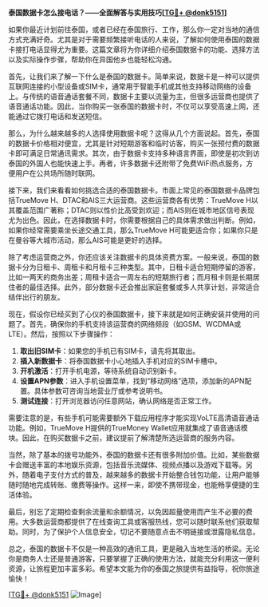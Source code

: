 **泰国数据卡怎么接电话？——全面解答与实用技巧[[TG💪+ @donk5151](https://t.me/s/donk5151)]**

如果你最近计划前往泰国，或者已经在泰国旅行、工作，那么你一定对当地的通信方式充满好奇。尤其是对于需要频繁接听电话的人来说，了解如何使用泰国的数据卡接打电话显得尤为重要。这篇文章将为你详细介绍泰国数据卡的功能、选择方法以及实际操作步骤，帮助你在异国他乡也能轻松沟通。

首先，让我们来了解一下什么是泰国的数据卡。简单来说，数据卡是一种可以提供互联网连接的小型设备或SIM卡，通常用于智能手机或其他支持移动网络的设备上。与传统的语音通话套餐不同，数据卡主要以流量为主，但很多运营商也提供了语音通话功能。因此，当你购买一张泰国的数据卡时，不仅可以享受高速上网，还能通过它拨打电话和发送短信。

那么，为什么越来越多的人选择使用数据卡呢？这得从几个方面说起。首先，泰国的数据卡价格相对便宜，尤其是针对短期游客和临时访客，购买一张预付费的数据卡即可满足日常通讯需求。其次，由于数据卡支持多种语言界面，即使是初次到访泰国的外国人也能快速上手。再者，许多数据卡还附带了免费WiFi热点服务，方便用户在公共场所随时联网。

接下来，我们来看看如何挑选合适的泰国数据卡。市面上常见的泰国数据卡品牌包括TrueMove H、DTAC和AIS三大运营商。这些运营商各有优势：TrueMove H以其覆盖范围广著称；DTAC则以性价比高受到欢迎；而AIS则在城市地区信号表现尤为出色。因此，在选择数据卡时，你需要根据自己的具体需求做出判断。例如，如果你经常需要乘坐长途交通工具，那么TrueMove H可能更适合你；如果你只是在曼谷等大城市活动，那么AIS可能是更好的选择。

除了考虑运营商之外，你还应该关注数据卡的具体资费方案。一般来说，泰国的数据卡分为日租卡、周租卡和月租卡三种类型。其中，日租卡适合短期停留的游客，比如一两天的商务出差；周租卡适合一周左右的短期旅行者；而月租卡则是长期居住者的最佳选择。此外，部分数据卡还会推出家庭套餐或多人共享计划，非常适合结伴出行的朋友。

现在，假设你已经买到了心仪的泰国数据卡，接下来就是如何正确安装并使用的问题了。首先，确保你的手机支持该运营商的网络频段（如GSM、WCDMA或LTE）。然后，按照以下步骤操作：

1. **取出旧SIM卡**：如果您的手机已有SIM卡，请先将其取出。
2. **插入新数据卡**：将泰国数据卡小心地插入手机对应的SIM卡槽中。
3. **开机激活**：打开手机电源，等待系统自动识别新卡。
4. **设置APN参数**：进入手机设置菜单，找到“移动网络”选项，添加新的APN配置。具体参数可咨询当地营业厅或参考说明书。
5. **测试连接**：打开浏览器访问任意网站，确认网络是否正常工作。

需要注意的是，有些手机可能需要额外下载应用程序才能实现VoLTE高清语音通话功能。例如，TrueMove H提供的TrueMoney Wallet应用就集成了语音通话模块。因此，在购买数据卡之前，建议提前了解清楚所选运营商的服务内容。

当然，除了基本的拨号功能外，泰国的数据卡还有很多附加价值。比如，某些数据卡会赠送丰富的本地娱乐资源，包括音乐流媒体、视频点播以及游戏下载等。另外，随着电子支付方式的普及，越来越多的数据卡开始整合钱包功能，让用户能够随时随地完成转账、缴费等操作。这样一来，即使不携带现金，也能畅享便捷的生活体验。

最后，别忘了定期检查剩余流量和余额情况，以免因超量使用而产生不必要的费用。大多数运营商都提供了在线查询工具或客服热线，您可以随时联系他们获取帮助。同时，为了保护个人信息安全，切记不要随意点击不明链接或泄露隐私信息。

总之，泰国的数据卡不仅是一种高效的通讯工具，更是融入当地生活的桥梁。无论你是商务人士还是普通游客，只要掌握了正确的使用方法，就能充分利用这一便利资源，让旅程更加丰富多彩。希望本文能为你的泰国之旅提供有益指导，祝你旅途愉快！

[[TG💪+ @donk5151](https://t.me/s/donk5151) ![Image](https://i.postimg.cc/rwNCRYN7/Snipaste-2025-04-30-17-27-05.png)]